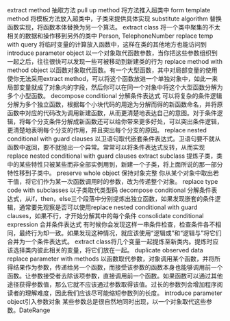 extract method 抽取方法
pull up method 将方法推入超类中
form template method 将模板方法放入超类中，子类来提供具体实现
substitute algorithm 替换函数实现，将函数本体替换为另一个算法。
extract class 将一个类中聚集的不太相关的数据和操作移到另外的类中 Person, TelephoneNumber
replace temp with query 将临时变量的计算放入函数中，这样在类的其他地方也能访问到
introduce parameter object 以一个对象取代函数参数，当你把这些参数组织到一起之后，往往很快可以发现一些可被移动到新建类的行为
replace method with method object 以函数对象取代函数。有一个大型函数，其中对局部变量的使用使你无法采用extract method，可以将这个函数放进一个单独对象中，如此一来局部变量就成了对象内的字段，然后你可以在同一个对象中将这个大型函数分解为多个小型函数。
decompose conditional 分解条件表达式 可以将复杂的条件逻辑分解为多个独立函数，根据每个小块代码的用途为分解而得的新函数命名，并将原函数中对应的代码改为调用新建函数，从而更清楚地表达自己的意图。对于条件逻辑，将每个分支条件分解成新函数还可以给你带来更多好处，可以突出条件逻辑，更清楚地表明每个分支的作用，并且突出每个分支的原因。
replace nested conditional with guard clauses 以卫语句取代嵌套条件表达式。卫语句要不就从函数中返回，要不就抛出一个异常。常常可以将条件表达式反转，从而实现replace nested conditional with guard clauses
extract subclass 提炼子类，类中的某些特性只被某些而非全部实例用到，新建一个子类，将上面所说的那一部分特性移到子类中。
preserve whole object 保持对象完整 你从某个对象中取出若干值，将它们作为某一次函数调用时的参数，改为传递整个对象。
replace type code with subclasses 以子类取代类型码
decompose conditional 分解条件表达式，从if，then，else三个段落中分别提炼出独立函数，如果发现嵌套的条件逻辑，通常要先观察是否可以使用replace nested conditional with guard clauses，如果不行，才开始分解其中的每个条件
consolidate conditional expression 合并条件表达式 有时候你会发现这样一串条件检查，检查条件各不相同，最终行为却一致。如果发现这种情况，就应该使用“逻辑或”和“逻辑与”将它们合并为一个条件表达式。
extract class将几个变量一起提炼至新类内。提炼时应该选择类内彼此相关的变量，将它们放在一起。
duplicate observed data
replace parameter with methods 以函数取代参数，对象调用某个函数，并将所得结果作为参数，传递给另一个函数，而接受该参数的函数本身也能够调用前一个函数。让参数接受者去除该项参数，直接调用前一个函数。如果函数可以通过其他途径获得参数值，那么它就不应该通过参数取得该值。过长的参数列会增加程序阅读者的理解难度，因此我们应该尽可能缩短参数列的长度。
introduce parameter object引入参数对象 某些参数总是很自然地同时出现，以一个对象取代这些参数。DateRange